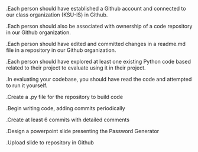  .Each person should have established a Github account and connected to our class organization (KSU-IS) in Github.

 .Each person should also be associated with ownership of a code repository in our Github organization.
 
 .Each person should have edited and committed changes in a readme.md file in a repository in our Github organization.
 
 .Each person should have explored at least one existing Python code based related to their project to evaluate using it 
 in their project.
 
.In evaluating your codebase, you should have read the code and attempted to run it yourself.

.Create a .py file for the repository to build code
 
.Begin writing code, adding commits periodically
 
.Create at least 6 commits with detailed comments

.Design a powerpoint slide presenting the Password Generator
 
.Upload slide to repository in Github
